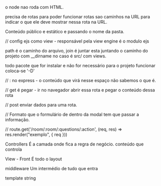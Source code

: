 o node nao roda com HTML.

precisa de rotas para poder funcionar
rotas sao caminhos na URL para indicar o que ele deve mostrar nessa rota na URL.

Conteúdo público e estático e passando o nome da pasta.


// config ejs como view - responsável pela view engine é o modulo ejs

path é o caminho do arquivo, join é juntar
esta juntando o caminho do projeto com __dirname no caso é src/ 
com views.

todo pacote que for instalar e não for necessário para o projeto funcionar coloca-se '-D'

// : no express - o conteúdo que virá nesse espaço não sabemos o que é.

// get é pegar - ir no navegador abrir essa rota e pegar o conteúdo dessa rota 

// post enviar dados para uma rota.

// Formato que o formulário de dentro da modal tem que passar a informação.

// route.get('/room/:room/:questions/:action', (req, res) => res.render("exemplo", { req }))

Controllers 
É a camada onde fica a regra de negócio.
conteúdo que controla


View - Front
É todo o layout 

middleware 
Um intermédio de tudo que entra

template string